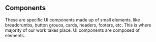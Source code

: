 ## Components

These are specific UI components made up of small elements, like breadcrumbs, button grouos, cards, headers, footers, etc. This is where majority of our work takes place. UI components are composed of elements.
